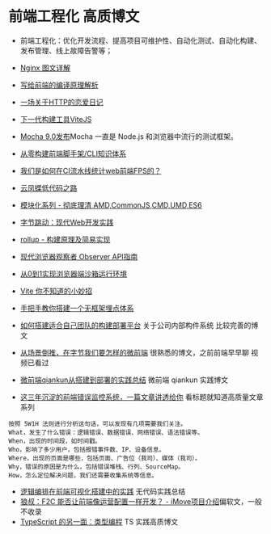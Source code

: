 # 前端工程化 高质博文
* 前端工程化：优化开发流程、提高项目可维护性、自动化测试、自动化构建、发布管理、线上故障告警等；

* [Nginx 图文详解](https://mp.weixin.qq.com/s/vZkXcMOOWu0tsZ_5a6gtew)
* [写给前端的编译原理解析](https://mp.weixin.qq.com/s/Ck5M7vyMe8_8GNqZtA3e0w)
* [一场关于HTTP的恋爱日记](https://mp.weixin.qq.com/s/7Bp8Q9ySIXpnaBfO4jk6Vw)
* [下一代构建工具ViteJS](https://mp.weixin.qq.com/s/NKquEOw1ZP-n2CXcJq9zQw)
* [Mocha 9.0发布](https://github.com/mochajs/mocha/releases/tag/v9.0.0)Mocha 一直是 Node.js 和浏览器中流行的测试框架。
* [从零构建前端脚手架/CLI知识体系](https://juejin.cn/post/6966119324478079007#heading-22)
* [我们是如何在CI流水线统计web前端FPS的？](https://mp.weixin.qq.com/s/fD-jtZ0ETUWwyL3YhmA3kw)
* [云凤蝶低代码之路](https://mp.weixin.qq.com/s/uWLwjJ-fjDL2BR2i7aebVw)
* [模块化系列 - 彻底理清 AMD,CommonJS,CMD,UMD,ES6](https://zhuanlan.zhihu.com/p/108217164)
* [字节跳动：现代Web开发实践](https://mp.weixin.qq.com/s/0VDBAgEvqB1xiUs540Fu9A)
* [rollup - 构建原理及简易实现](https://mp.weixin.qq.com/s/diE0M-TWtGoYUUTfTNN26A)
* [现代浏览器观察者 Observer API指南](https://juejin.cn/post/6844903976937209863#heading-4)
* [从0到1实现浏览器端沙箱运行环境](https://mp.weixin.qq.com/s/7CD_F0hEZtYRK0fvBWb_gQ)
* [Vite 你不知道的小妙招](https://mp.weixin.qq.com/s/J_HBCBATgVEexbhzKvb2wQ)
* [手把手教你搭建一个无框架埋点体系](https://mp.weixin.qq.com/s/TcaOUBMBBEGQoQPAjYXb_Q)
* [如何搭建适合自己团队的构建部署平台](https://mp.weixin.qq.com/s/sI-2j9kxAFbZdGSdDnMtVA) 关于公司内部构件系统 比较完善的博文
* [从场景倒推，在字节我们要怎样的微前端](https://mp.weixin.qq.com/s/pTjaje1LUQ2K6VnfsM2eSg) 很熟悉的博文，之前前端早早聊 视频已看过
* [微前端qiankun从搭建到部署的实践总结](https://mp.weixin.qq.com/s/0ox_sLQluMR6gL88yzfIkg) 微前端 qiankun 实践博文
* [这三年沉淀的前端错误监控系统，一篇文章讲透给你](https://mp.weixin.qq.com/s/NY72_cRGAPsex78YwVF_hg) 看标题就知道高质量文章系列
```
按照 5W1H 法则进行分析这句话，可以发现有几项需要我们关注。
What，发⽣了什么错误：逻辑错误、数据错误、⽹络错误、语法错误等。
When，出现的时间段，如时间戳。
Who，影响了多少用户，包括报错事件数、IP、设备信息。
Where，出现的页面是哪些，包括页面、广告位（我司）、媒体（我司）。
Why，错误的原因是为什么，包括错误堆栈、⾏列、SourceMap。
How，怎么定位解决问题，我们还需要收集系统等信息。
```
* [逻辑编排在前端可视化搭建中的实践](https://juejin.cn/post/6942459694430552071) 无代码实践总结
* [狼叔：F2C 能否让前端像运营配置一样开发？ - iMove项目介绍](https://jishuin.proginn.com/p/763bfbd37be6)偏软文，一般不收录
* [TypeScript 的另一面：类型编程](https://juejin.cn/post/6989796543880495135?from=main_page#heading-22) TS 实践高质博文
